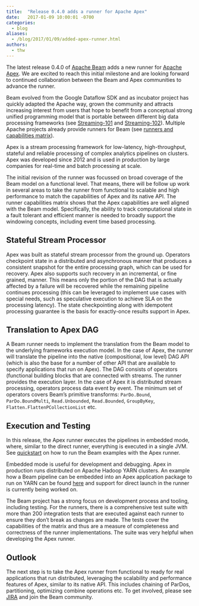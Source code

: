 ```yaml
---
title:  "Release 0.4.0 adds a runner for Apache Apex"
date:   2017-01-09 10:00:01 -0700
categories:
  - blog
aliases:
  - /blog/2017/01/09/added-apex-runner.html
authors:
  - thw
---
```

<!--
Licensed under the Apache License, Version 2.0 (the "License");
you may not use this file except in compliance with the License.
You may obtain a copy of the License at

http://www.apache.org/licenses/LICENSE-2.0

Unless required by applicable law or agreed to in writing, software
distributed under the License is distributed on an "AS IS" BASIS,
WITHOUT WARRANTIES OR CONDITIONS OF ANY KIND, either express or implied.
See the License for the specific language governing permissions and
limitations under the License.
-->

The latest release 0.4.0 of [Apache Beam](/) adds a new runner for [Apache Apex](https://apex.apache.org/). We are excited to reach this initial milestone and are looking forward to continued collaboration between the Beam and Apex communities to advance the runner.

<!--more-->

Beam evolved from the Google Dataflow SDK and as incubator project has quickly adapted the Apache way, grown the community and attracts increasing interest from users that hope to benefit from a conceptual strong unified programming model that is portable between different big data processing frameworks (see [Streaming-101](https://www.oreilly.com/ideas/the-world-beyond-batch-streaming-101) and [Streaming-102](https://www.oreilly.com/ideas/the-world-beyond-batch-streaming-102)). Multiple Apache projects already provide runners for Beam (see [runners and capabilities matrix](/documentation/runners/capability-matrix/)).

Apex is a stream processing framework for low-latency, high-throughput, stateful and reliable processing of complex analytics pipelines on clusters. Apex was developed since 2012 and is used in production by large companies for real-time and batch processing at scale.

The initial revision of the runner was focussed on broad coverage of the Beam model on a functional level. That means, there will be follow up work in several areas to take the runner from functional to scalable and high performance to match the capabilities of Apex and its native API. The runner capabilities matrix shows that the Apex capabilities are well aligned with the Beam model. Specifically, the ability to track computational state in a fault tolerant and efficient manner is needed to broadly support the windowing concepts, including event time based processing.

## Stateful Stream Processor

Apex was built as stateful stream processor from the ground up. Operators checkpoint state in a distributed and asynchronous manner that produces a consistent snapshot for the entire processing graph, which can be used for recovery. Apex also supports such recovery in an incremental, or fine grained, manner. This means only the portion of the DAG that is actually affected by a failure will be recovered while the remaining pipeline continues processing (this can be leveraged to implement use cases with special needs, such as speculative execution to achieve SLA on the processing latency). The state checkpointing along with idempotent processing guarantee is the basis for exactly-once results support in Apex.

## Translation to Apex DAG

A Beam runner needs to implement the translation from the Beam model to the underlying frameworks execution model. In the case of Apex, the runner will translate the pipeline into the native (compositional, low level) DAG API (which is also the base for a number of other API that are available to specify applications that run on Apex). The DAG consists of operators (functional building blocks that are connected with streams. The runner provides the execution layer. In the case of Apex it is distributed stream processing, operators process data event by event. The minimum set of operators covers Beam’s primitive transforms: `ParDo.Bound`,  `ParDo.BoundMulti`, `Read.Unbounded`, `Read.Bounded`, `GroupByKey`, `Flatten.FlattenPCollectionList` etc.

## Execution and Testing

In this release, the Apex runner executes the pipelines in embedded mode, where, similar to the direct runner, everything is executed in a single JVM. See [quickstart](/get-started/quickstart/) on how to run the Beam examples with the Apex runner.

Embedded mode is useful for development and debugging. Apex in production runs distributed on Apache Hadoop YARN clusters. An example how a Beam pipeline can be embedded into an Apex application package to run on YARN can be found [here](https://github.com/tweise/apex-samples/tree/master/beam-apex-wordcount) and support for direct launch in the runner is currently being worked on.

The Beam project has a strong focus on development process and tooling, including testing. For the runners, there is a comprehensive test suite with more than 200 integration tests that are executed against each runner to ensure they don’t break as changes are made. The tests cover the capabilities of the matrix and thus are a measure of completeness and correctness of the runner implementations. The suite was very helpful when developing the Apex runner.

## Outlook

The next step is to take the Apex runner from functional to ready for real applications that run distributed, leveraging the scalability and performance features of Apex, similar to its native API. This includes chaining of ParDos, partitioning, optimizing combine operations etc. To get involved, please see [JIRA](https://issues.apache.org/jira/issues/?jql=project%20%3D%20BEAM%20and%20component%20%3D%20runner-apex%20and%20resolution%20%3D%20unresolved) and join the Beam community.
